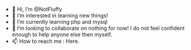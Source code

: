 - 👋 Hi, I’m @NotFluffy
- 👀 I’m interested in learning new things!
- 🌱 I’m currently learning php and mysql
- 💞️ I’m looking to collaborate on nothing for now! I do not feel confident enough to help anyone else then myself.
- 📫 How to reach me : Here.

<!---
NotFluffy/NotFluffy is a ✨ special ✨ repository because its `README.md` (this file) appears on your GitHub profile.
You can click the Preview link to take a look at your changes.
--->
